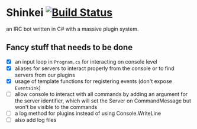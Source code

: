 Shinkei [![Build Status](https://travis-ci.org/rinukkusu/Shinkei.svg?branch=master)](https://travis-ci.org/rinukkusu/Shinkei)
=======

an IRC bot written in C# with a massive plugin system.

Fancy stuff that needs to be done
---------------------------------
- [x] an input loop in <code>Program.cs</code> for interacting on console level
- [x] aliases for servers to interact properly from the console or to find servers from our plugins
- [x] usage of template functions for registering events (don't expose <code>Eventsink</code>)
- [ ] allow console to interact with all commands by adding an argument for the server identifier, which will set the Server on CommandMessage but won't be visible to the commands
- [ ] a log method for plugins instead of using Console.WriteLine
- [ ] also add log files